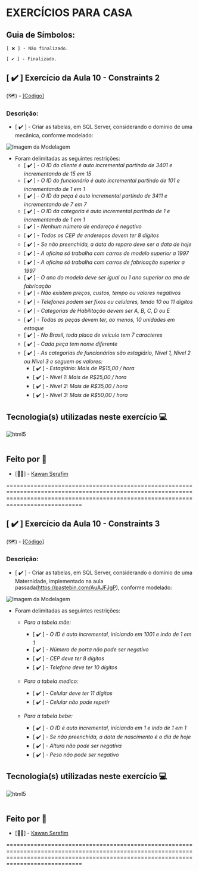 # **EXERCÍCIOS PARA CASA**

## Guia de Símbolos:

    [ ❌ ] - Não finalizado.

    [ ✔️ ] - Finalizado.

## [ ✔️ ] Exercício da Aula 10 - Constraints 2

(🗺️) - [[Código]](https://github.com/KawanSerafim/Banco_De_Dados/blob/main/SQL/Casa/Aula10_Casa_Ex_Constraints2.sql)

### Descrição:

- [ ✔️ ] - Criar as tabelas, em SQL Server, considerando o domínio de uma mecânica, conforme modelado:

![Imagem da Modelagem](https://github.com/KawanSerafim/Banco_De_Dados/blob/main/SQL/Casa/Imagens/Imagem%20do%20WhatsApp%20de%202024-10-15%20à(s)%2015.59.33_12ff2830.jpg)

- Foram delimitadas as seguintes restrições:
    - [ ✔️ ] - *O ID do cliente é auto incremental partindo de 3401 e incrementando de 15 em 15*
    - [ ✔️ ] - *O ID do funcionário é auto incremental partindo de 101 e incrementando de 1 em 1*
    - [ ✔️ ] - *O ID da peça é auto incremental partindo de 3411 e incrementando de 7 em 7*
    - [ ✔️ ] - *O ID da categoria é auto incremental partindo de 1 e incrementando de 1 em 1*
    - [ ✔️ ] - *Nenhum número de endereço é negativo*
    - [ ✔️ ] - *Todos os CEP de endereços devem ter 8 dígitos*
    - [ ✔️ ] - *Se não preenchida, a data do reparo deve ser a data de hoje*
    - [ ✔️ ] - *A oficina só trabalha com carros de modelo superior a 1997*
    - [ ✔️ ] - *A oficina só trabalha com carros de fabricação superior a 1997*
    - [ ✔️ ] - *O ano do modelo deve ser igual ou 1 ano superior ao ano de fabricação*
    - [ ✔️ ] - *Não existem preços, custos, tempo ou valores negativos*
    - [ ✔️ ] - *Telefones podem ser fixos ou celulares, tendo 10 ou 11 dígitos*
    - [ ✔️ ] - *Categorias de Habilitação devem ser A, B, C, D ou E*
    - [ ✔️ ] - *Todas as peças devem ter, ao menos, 10 unidades em estoque*
    - [ ✔️ ] - *No Brasil, toda placa de veículo tem 7 caracteres*
    - [ ✔️ ] - *Cada peça tem nome diferente*
    - [ ✔️ ] - *As categorias de funcionários são estagiário, Nível 1, Nível 2 ou Nível 3 e seguem os valores:*
        - [ ✔️ ] - *Estagiário: Mais de R$15,00 / hora*
        - [ ✔️ ] - *Nível 1: Mais de R$25,00 / hora*
        - [ ✔️ ] - *Nível 2: Mais de R$35,00 / hora*
        - [ ✔️ ] - *Nível 3: Mais de R$50,00 / hora*

## **Tecnologia(s) utilizadas neste exercício 💻**
<div style="display: inline_block">
    <img align="center" alt="html5" src="https://img.shields.io/badge/Microsoft_SQL_Server-CC2927?style=for-the-badge&logo=microsoft-sql-server&logoColor=white" />
</div><br/>

## **Feito por 👤**

- [👨‍💻] - [Kawan Serafim](https://github.com/KawanSerafim)

========================================================================================================================================================================================

## [ ✔️ ] Exercício da Aula 10 - Constraints 3

(🗺️) - [[Código]](https://github.com/KawanSerafim/Banco_De_Dados/blob/main/SQL/Casa/Aula10_Casa_Ex_Constraints3.sql)

### Descrição:

- [ ✔️ ] - Criar as tabelas, em SQL Server, considerando o domínio de uma Maternidade, implementado na aula passada(https://pastebin.com/AuAJFJgP), conforme modelado:

![Imagem da Modelagem](https://github.com/KawanSerafim/Banco_De_Dados/blob/main/SQL/Casa/Imagens/Imagem%20do%20WhatsApp%20de%202024-10-15%20à(s)%2015.50.28_25733604.jpg)

- Foram delimitadas as seguintes restrições:

    - *Para a tabela mãe:*

        - [ ✔️ ] - *O ID é auto incremental, iniciando em 1001 e indo de 1 em 1*
        - [ ✔️ ] - *Número de porta não pode ser negativo*
        - [ ✔️ ] - *CEP deve ter 8 dígitos*
        - [ ✔️ ] - *Telefone deve ter 10 dígitos*

    - *Para a tabela medico:*

        - [ ✔️ ] - *Celular deve ter 11 dígitos*
        - [ ✔️ ] - *Celular não pode repetir*

    - *Para a tabela bebe:*

        - [ ✔️ ] - *O ID é auto incremental, iniciando em 1 e indo de 1 em 1*
        - [ ✔️ ] - *Se não preenchida, a data de nascimento é o dia de hoje*
        - [ ✔️ ] - *Altura não pode ser negativa*
        - [ ✔️ ] - *Peso não pode ser negativo*

## **Tecnologia(s) utilizadas neste exercício 💻**
<div style="display: inline_block">
    <img align="center" alt="html5" src="https://img.shields.io/badge/Microsoft_SQL_Server-CC2927?style=for-the-badge&logo=microsoft-sql-server&logoColor=white" />
</div><br/>

## **Feito por 👤**

- [👨‍💻] - [Kawan Serafim](https://github.com/KawanSerafim)

========================================================================================================================================================================================
